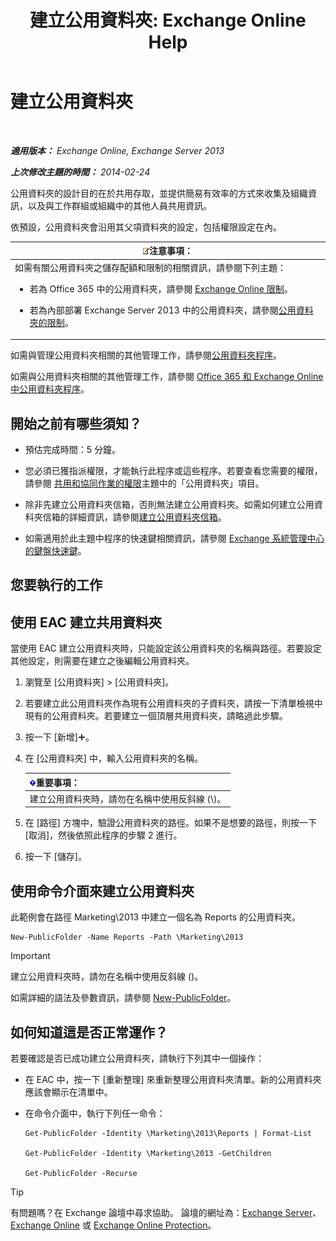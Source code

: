﻿---
title: '建立公用資料夾: Exchange Online Help'
TOCTitle: 建立公用資料夾
ms:assetid: 6d252e60-c8d0-4efd-b9d7-ba5284a6f8ab
ms:mtpsurl: https://technet.microsoft.com/zh-tw/library/Bb691104(v=EXCHG.150)
ms:contentKeyID: 50473409
ms.date: 05/23/2018
mtps_version: v=EXCHG.150
f1_keywords:
- Microsoft.Exchange.Management.PublicFolders.NewPublicFolderWizardForm.NewPublicFolderWizardPage
ms.translationtype: MT
---

# 建立公用資料夾

 

_**適用版本：** Exchange Online, Exchange Server 2013_

_**上次修改主題的時間：** 2014-02-24_

公用資料夾的設計目的在於共用存取，並提供簡易有效率的方式來收集及組織資訊，以及與工作群組或組織中的其他人員共用資訊。

依預設，公用資料夾會沿用其父項資料夾的設定，包括權限設定在內。

<table>
<colgroup>
<col style="width: 100%" />
</colgroup>
<thead>
<tr class="header">
<th><img src="images/Bb124558.note(EXCHG.150).gif" title="注意事項" alt="注意事項" />注意事項：</th>
</tr>
</thead>
<tbody>
<tr class="odd">
<td>如需有關公用資料夾之儲存配額和限制的相關資訊，請參閱下列主題：
<ul>
<li><p>若為 Office 365 中的公用資料夾，請參閱 <a href="https://go.microsoft.com/fwlink/?linkid=391188">Exchange Online 限制</a>。</p></li>
<li><p>若為內部部署 Exchange Server 2013 中的公用資料夾，請參閱<a href="limits-for-public-folders-exchange-2013-help.md">公用資料夾的限制</a>。</p></li>
</ul></td>
</tr>
</tbody>
</table>


如需與管理公用資料夾相關的其他管理工作，請參閱[公用資料夾程序](public-folder-procedures-exchange-2013-help.md)。

如需與公用資料夾相關的其他管理工作，請參閱 [Office 365 和 Exchange Online 中公用資料夾程序](https://technet.microsoft.com/zh-tw/library/jj966272\(v=exchg.150\))。

## 開始之前有哪些須知？

  - 預估完成時間：5 分鐘。

  - 您必須已獲指派權限，才能執行此程序或這些程序。若要查看您需要的權限，請參閱 [共用和協同作業的權限](sharing-and-collaboration-permissions-exchange-2013-help.md)主題中的「公用資料夾」項目。

  - 除非先建立公用資料夾信箱，否則無法建立公用資料夾。如需如何建立公用資料夾信箱的詳細資訊，請參閱[建立公用資料夾信箱](create-a-public-folder-mailbox-exchange-2013-help.md)。

  - 如需適用於此主題中程序的快速鍵相關資訊，請參閱 [Exchange 系統管理中心的鍵盤快速鍵](keyboard-shortcuts-in-the-exchange-admin-center-exchange-online-protection-help.md)。

## 您要執行的工作

## 使用 EAC 建立共用資料夾

當使用 EAC 建立公用資料夾時，只能設定該公用資料夾的名稱與路徑。若要設定其他設定，則需要在建立之後編輯公用資料夾。

1.  瀏覽至 \[公用資料夾\] \> \[公用資料夾\]。

2.  若要建立此公用資料夾作為現有公用資料夾的子資料夾，請按一下清單檢視中現有的公用資料夾。若要建立一個頂層共用資料夾，請略過此步驟。

3.  按一下 \[新增\]![加入圖示](images/JJ218640.c1e75329-d6d7-4073-a27d-498590bbb558(EXCHG.150).gif "加入圖示")。

4.  在 \[公用資料夾\] 中，輸入公用資料夾的名稱。
    
    <table>
    <thead>
    <tr class="header">
    <th><img src="images/Bb124558.important(EXCHG.150).gif" title="重要事項" alt="重要事項" />重要事項：</th>
    </tr>
    </thead>
    <tbody>
    <tr class="odd">
    <td>建立公用資料夾時，請勿在名稱中使用反斜線 (\)。</td>
    </tr>
    </tbody>
    </table>


5.  在 \[路徑\] 方塊中，驗證公用資料夾的路徑。如果不是想要的路徑，則按一下 \[取消\]，然後依照此程序的步驟 2 進行。

6.  按一下 \[儲存\]。

## 使用命令介面來建立公用資料夾

此範例會在路徑 Marketing\\2013 中建立一個名為 Reports 的公用資料夾。

    New-PublicFolder -Name Reports -Path \Marketing\2013


> [!IMPORTANT]  
> 建立公用資料夾時，請勿在名稱中使用反斜線 (\)。




如需詳細的語法及參數資訊，請參閱 [New-PublicFolder](https://technet.microsoft.com/zh-tw/library/aa996405\(v=exchg.150\))。

## 如何知道這是否正常運作？

若要確認是否已成功建立公用資料夾，請執行下列其中一個操作：

  - 在 EAC 中，按一下 \[重新整理\] 來重新整理公用資料夾清單。新的公用資料夾應該會顯示在清單中。

  - 在命令介面中，執行下列任一命令：
    
        Get-PublicFolder -Identity \Marketing\2013\Reports | Format-List
    
        Get-PublicFolder -Identity \Marketing\2013 -GetChildren
    
        Get-PublicFolder -Recurse


> [!TIP]  
> 有問題嗎？在 Exchange 論壇中尋求協助。 論壇的網址為：<a href="https://go.microsoft.com/fwlink/p/?linkid=60612">Exchange Server</a>、 <a href="https://go.microsoft.com/fwlink/p/?linkid=267542">Exchange Online</a> 或 <a href="https://go.microsoft.com/fwlink/p/?linkid=285351">Exchange Online Protection</a>。



